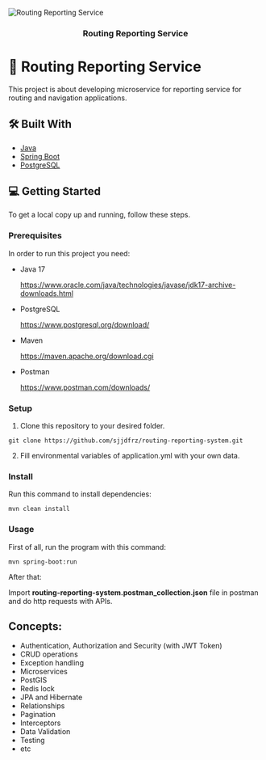 ![Routing Reporting Service]()

<h3 align="center"><b>Routing Reporting Service</b></h3>


# 📖 Routing Reporting Service

This project is about developing microservice for reporting service for routing and navigation applications.

## 🛠 Built With

* [Java](https://www.java.com/en/)
* [Spring Boot](https://docs.spring.io/spring-boot/docs/current/reference/htmlsingle/)
* [PostgreSQL](https://www.postgresql.org/)

## 💻 Getting Started
To get a local copy up and running, follow these steps.

### Prerequisites

In order to run this project you need:

* Java 17

  https://www.oracle.com/java/technologies/javase/jdk17-archive-downloads.html

* PostgreSQL

  https://www.postgresql.org/download/

* Maven

  https://maven.apache.org/download.cgi

* Postman

  https://www.postman.com/downloads/

### Setup

1) Clone this repository to your desired folder.
```
git clone https://github.com/sjjdfrz/routing-reporting-system.git
```

2) Fill environmental variables of application.yml with your own data.


### Install
Run this command to install dependencies:
```
mvn clean install
```

### Usage
First of all, run the program with this command:
```
mvn spring-boot:run
```

After that:

Import **routing-reporting-system.postman_collection.json** file in postman and do http requests with APIs.

## Concepts:

* Authentication, Authorization and Security (with JWT Token)
* CRUD operations
* Exception handling
* Microservices
* PostGIS
* Redis lock
* JPA and Hibernate
* Relationships
* Pagination
* Interceptors
* Data Validation
* Testing
* etc